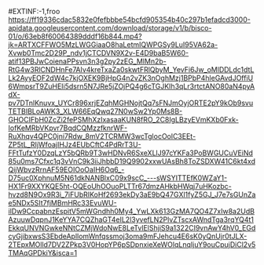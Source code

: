 #EXTINF:-1,froo
https://ff19336cdac5832e0fefbbbe54bcfd905354b40c297b1efadcd3000-apidata.googleusercontent.com/download/storage/v1/b/bisco-01/o/63eb8f60064389dddf16b844.mp4?jk=ARTXCFFWO5MzLWGGiaaO8haLetmIQWPGSy9LuI95VA62a-Xvwb0Tmc2D29P_ndv1jCTCDVN9X2v-E4D9baB5W60-atif13PBJwCoienaPPsvn3n3g2py2zEG_MlMn2b-RtG4w3RlCNDHnFe7AIv4kreTxaZa0skwtFRlQbyM_YevFi6Jw_oMlDDLdc1dtLLk2AyyEOF2dW4c7kjOXEK9BjHpG4n2vZK3nOghMzj1BPbP4hleGAvdJOffiU6WmpsrT9ZuHEIi5dsrn5N7JRe5jZOjPQ4g6cTGJKIh3qLr3rtctANO80aN4pyAdX-pv7DTnlKnuvx_UYCr896xrjEZqhMGHNojtQq7sFNJmOyjORTE2pY9kOb9svuTETBIBLoAWK3_XLW66EqQwq27N0wSw2Yp0Ms8B-GHOCIFbH0ZcZi2fePSMhXzIxasaaKUN8fRO_2C8IgLBzyEVmKXb0Fxk-IofKeMRbVKpvr7BqdCQMzzfknrWF-RuXhqv4QPC0jni7Rdw_8mV2TCRMW3wcTglocOolC3EEt-ZP5tL_RIjWfoajIHJz4EUbCftC4PdRrT3U-FFtTufzY0DzqLzY5bQRb9T3wHDNvR6SxeXLlJ97cYKFa3PoBWGUCuVEiNd85u0ms7Cfxc1q3vVnC9k3iiJhbbD19Q9902xxwUAsBh8ToZSDXW41C6kt4xdQijWbvzRrnAF59EOIOoOaIH6Oq6_-D75uc0XphnuM5N61dkNANBlxC09x9scC_---sWSYITTEfK0WZaY1-HX1Fr9XXYKQE5ht-OQEoUhOOuoPLTTr67dmzAHkbHWqj7uHKozbc-hvzd8N9Ox9R3i_7iFUbRIKoHf2693ekDy3aE9bQ47GXl1fyZ5GJ_J7e7sGUnZae5NDx5SIt7fjMBmHRc33EvuWU-ilDw9CcpabnzEspitV5mWGndhh0My4_YwLXk613GzMA7QO4Z7xIw8a2UdBAzuuwDqpnJ1KeYYA7CQZhaGT4eIL2l3yvefLN2PlvZTscxAWndTga3rqYQ4t1EkkqUNVNGwkeNNtCZMjWdoNwE8LeTvlElShjiS9a1322CI9vnAwY4hV0_EGdcyGjibxwsS3EbdeApllomWnfqssmoj3oma9mFJehcu4E6sK0yQnUjr0tJLX-2TEpxMOlld7DV2ZPkp3V0HopYP6pSDpnxieXeWOlqLnqIjuY9ouCpujDiCl2v5TMAqGPDkiY&isca=1
